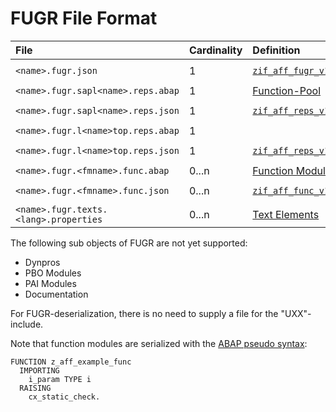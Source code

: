 # FUGR File Format

File | Cardinality | Definition | Schema | Example
:--- | :---  | :--- | :--- | :---
`<name>.fugr.json` | 1 | [`zif_aff_fugr_v1.abap`](./type/zif_aff_fugr_v1.intf.abap) | [`fugr-v1.json`](./fugr-v1.json) | [`z_example.fugr.json`](./examples/z_aff_example_fugr.fugr.json)
`<name>.fugr.sapl<name>.reps.abap` | 1 | [Function-Pool](https://help.sap.com/doc/abapdocu_cp_index_htm/CLOUD/en-US/index.htm?file=abenfunction_pool_glosry.htm) | - | [`z_aff_example_fugr.fugr.saplz_aff_example_fugr.reps.abap`](./examples/z_aff_example_fugr.fugr.saplz_aff_example_fugr.reps.abap)
`<name>.fugr.sapl<name>.reps.json` | 1 | [`zif_aff_reps_v1.abap`](./type/zif_aff_reps_v1.intf.abap) |  [`reps-v1.json`](./reps-v1.json) | [`z_aff_example_fugr.fugr.saplz_aff_example_fugr.reps.json`](./examples/z_aff_example_fugr.fugr.saplz_aff_example_fugr.reps.json)
`<name>.fugr.l<name>top.reps.abap` | 1 | | - | [`z_aff_example_fugr.fugr.lz_aff_example_fugrtop.reps.abap`](./examples/z_aff_example_fugr.fugr.lz_aff_example_fugrtop.reps.abap)
`<name>.fugr.l<name>top.reps.json` | 1 | [`zif_aff_reps_v1.abap`](./type/zif_aff_reps_v1.intf.abap) | [`reps-v1.json`](./reps-v1.json) | [`z_aff_example_fugr.fugr.lz_aff_example_fugrtop.reps.json`](./examples/z_aff_example_fugr.fugr.lz_aff_example_fugrtop.reps.json)
`<name>.fugr.<fmname>.func.abap` | 0...n | [Function Modules](https://help.sap.com/doc/abapdocu_cp_index_htm/CLOUD/en-US/index.htm?file=abenabap_functions.htm) | - | [`z_aff_example_fugr.fugr.z_aff_example_func.func.abap`](./examples/z_aff_example_fugr.fugr.z_aff_example_func.func.abap)
`<name>.fugr.<fmname>.func.json` | 0...n | [`zif_aff_func_v1.abap`](./type/zif_aff_func_v1.intf.abap) | [`func-v1.json`](./func-v1.json) | [`z_aff_example_fugr.fugr.z_aff_example_func.func.json`](./examples/z_aff_example_fugr.fugr.z_aff_example_func.func.json)
`<name>.fugr.texts.<lang>.properties` | 0...n | [Text Elements](https://help.sap.com/viewer/c238d694b825421f940829321ffa326a/7.40.19/en-US/4ec6cf916e391014adc9fffe4e204223.html) | - | [`z_aff_example_fugr.fugr.texts.en.properties`](./examples/z_aff_example_fugr.fugr.texts.en.properties)


The following sub objects of FUGR are not yet supported:
* Dynpros
* PBO Modules
* PAI Modules
* Documentation

For FUGR-deserialization, there is no need to supply a file for the "UXX"-include.

Note that function modules are serialized with the [ABAP pseudo syntax](https://help.sap.com/doc/abapdocu_cp_index_htm/CLOUD/en-US/index.htm?file=abenfunction.htm):

```abap
FUNCTION z_aff_example_func
  IMPORTING
    i_param TYPE i
  RAISING
    cx_static_check.
```
